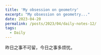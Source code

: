 ```yaml
---
title: 'My obsession on geometry'
excerpt: "My obsession on geometry..."
date: 2023-04-20
permalink: /posts/2023/04/daily-notes-12/
tags:
  - Daily
---
```


昨日之事不可留，今日之事多烦忧。